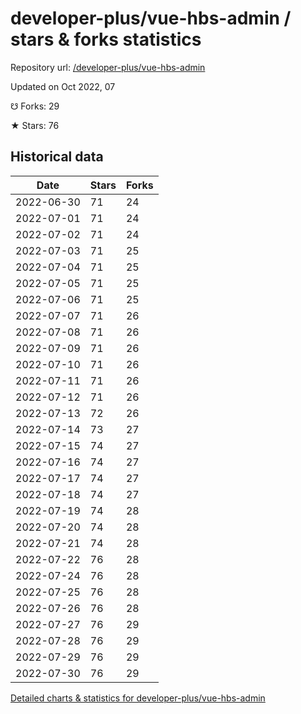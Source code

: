 # developer-plus/vue-hbs-admin / stars & forks statistics

Repository url: [/developer-plus/vue-hbs-admin](https://github.com/developer-plus/vue-hbs-admin)

Updated on Oct 2022, 07

☋ Forks: 29

★ Stars: 76

## Historical data
| Date | Stars | Forks |
|------|-------|-------|
| 2022-06-30 | 71 | 24 | 
| 2022-07-01 | 71 | 24 | 
| 2022-07-02 | 71 | 24 | 
| 2022-07-03 | 71 | 25 | 
| 2022-07-04 | 71 | 25 | 
| 2022-07-05 | 71 | 25 | 
| 2022-07-06 | 71 | 25 | 
| 2022-07-07 | 71 | 26 | 
| 2022-07-08 | 71 | 26 | 
| 2022-07-09 | 71 | 26 | 
| 2022-07-10 | 71 | 26 | 
| 2022-07-11 | 71 | 26 | 
| 2022-07-12 | 71 | 26 | 
| 2022-07-13 | 72 | 26 | 
| 2022-07-14 | 73 | 27 | 
| 2022-07-15 | 74 | 27 | 
| 2022-07-16 | 74 | 27 | 
| 2022-07-17 | 74 | 27 | 
| 2022-07-18 | 74 | 27 | 
| 2022-07-19 | 74 | 28 | 
| 2022-07-20 | 74 | 28 | 
| 2022-07-21 | 74 | 28 | 
| 2022-07-22 | 76 | 28 | 
| 2022-07-24 | 76 | 28 | 
| 2022-07-25 | 76 | 28 | 
| 2022-07-26 | 76 | 28 | 
| 2022-07-27 | 76 | 29 | 
| 2022-07-28 | 76 | 29 | 
| 2022-07-29 | 76 | 29 | 
| 2022-07-30 | 76 | 29 | 


[Detailed charts & statistics for developer-plus/vue-hbs-admin](https://reviewgithub.com/rep/developer-plus/vue-hbs-admin)
